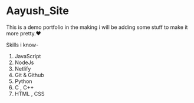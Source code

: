 # Aayush_Site
This is a demo portfolio in the making i will be adding some stuff to make it more pretty.❤️


  Skills i know-
1. JavaScript
2. NodeJs
1. Netlify
1. Git & Github
1. Python
1. C , C++
1. HTML , CSS 
